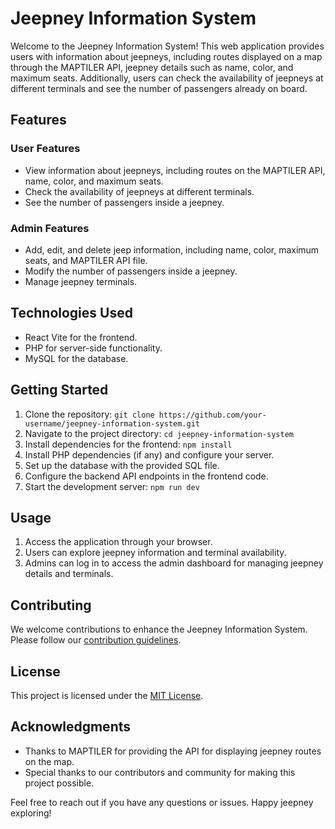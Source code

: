# Jeepney Information System

Welcome to the Jeepney Information System! This web application provides users with information about jeepneys, including routes displayed on a map through the MAPTILER API, jeepney details such as name, color, and maximum seats. Additionally, users can check the availability of jeepneys at different terminals and see the number of passengers already on board.

## Features

### User Features

- View information about jeepneys, including routes on the MAPTILER API, name, color, and maximum seats.
- Check the availability of jeepneys at different terminals.
- See the number of passengers inside a jeepney.

### Admin Features

- Add, edit, and delete jeep information, including name, color, maximum seats, and MAPTILER API file.
- Modify the number of passengers inside a jeepney.
- Manage jeepney terminals.

## Technologies Used

- React Vite for the frontend.
- PHP for server-side functionality.
- MySQL for the database.

## Getting Started

1. Clone the repository: `git clone https://github.com/your-username/jeepney-information-system.git`
2. Navigate to the project directory: `cd jeepney-information-system`
3. Install dependencies for the frontend: `npm install`
4. Install PHP dependencies (if any) and configure your server.
5. Set up the database with the provided SQL file.
6. Configure the backend API endpoints in the frontend code.
7. Start the development server: `npm run dev`

## Usage

1. Access the application through your browser.
2. Users can explore jeepney information and terminal availability.
3. Admins can log in to access the admin dashboard for managing jeepney details and terminals.

## Contributing

We welcome contributions to enhance the Jeepney Information System. Please follow our [contribution guidelines](CONTRIBUTING.md).

## License

This project is licensed under the [MIT License](LICENSE).

## Acknowledgments

- Thanks to MAPTILER for providing the API for displaying jeepney routes on the map.
- Special thanks to our contributors and community for making this project possible.

Feel free to reach out if you have any questions or issues. Happy jeepney exploring!
